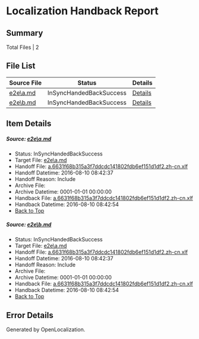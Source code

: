 # <a name='report-top'></a> Localization Handback Report

## Summary
 Total Files | 2

## File List
 Source File | Status | Details 
 ----------- | ------ | ------- 
 [e2e\a.md](https://github.com/OpenLocalizationTestOrg/oltest/blob/144547b76be9f90ed2bd80cf52840ca4c78f811c/e2e/a.md) | InSyncHandedBackSuccess | [Details](#015624a969c44e7dc6c83d5f6c2ed0fb6ee776091)
 [e2e\b.md](https://github.com/OpenLocalizationTestOrg/oltest/blob/144547b76be9f90ed2bd80cf52840ca4c78f811c/e2e/b.md) | InSyncHandedBackSuccess | [Details](#015624a969c44e7dc6c83d5f6c2ed0fb6ee776092)

## Item Details
##### <a name='015624a969c44e7dc6c83d5f6c2ed0fb6ee776091'></a> Source: [e2e\a.md](https://github.com/OpenLocalizationTestOrg/oltest/blob/144547b76be9f90ed2bd80cf52840ca4c78f811c/e2e/a.md)
* Status: InSyncHandedBackSuccess
* Target File: [e2e\a.md](https://github.com/OpenLocalizationTestOrg/ol-test-zhcn/blob/d651f7051dbb768c766928d2cf82ddde1dbcf8c8/e2e/a.md)
* Handoff File: [a.6631f68b315a3f7ddcdc141802fdb6ef151d1df2.zh-cn.xlf](https://github.com/OpenLocalizationTestOrg/olhandoff-e2e/blob/68f9c08bc64f03cd669cfc098446234fe4c21a60/ol-handoff/OpenLocalizationTestOrg/ol-test-zhcn/ci/ht/a.6631f68b315a3f7ddcdc141802fdb6ef151d1df2.zh-cn.xlf)
* Handoff Datetime: 2016-08-10 08:42:37
* Handoff Reason: Include
* Archive File: 
* Archive Datetime: 0001-01-01 00:00:00
* Handback File: [a.6631f68b315a3f7ddcdc141802fdb6ef151d1df2.zh-cn.xlf](https://github.com/OpenLocalizationTestOrg/olhandback-e2e/blob/acc175adee39609fe3f49578861d0970f6bb9c2c/ol-handback/OpenLocalizationTestOrg/ol-test-zhcn/ci/ht/a.6631f68b315a3f7ddcdc141802fdb6ef151d1df2.zh-cn.xlf)
* Handback Datetime: 2016-08-10 08:42:54
* [Back to Top](#report-top)

##### <a name='015624a969c44e7dc6c83d5f6c2ed0fb6ee776092'></a> Source: [e2e\b.md](https://github.com/OpenLocalizationTestOrg/oltest/blob/144547b76be9f90ed2bd80cf52840ca4c78f811c/e2e/b.md)
* Status: InSyncHandedBackSuccess
* Target File: [e2e\a.md](https://github.com/OpenLocalizationTestOrg/ol-test-zhcn/blob/d651f7051dbb768c766928d2cf82ddde1dbcf8c8/e2e/a.md)
* Handoff File: [a.6631f68b315a3f7ddcdc141802fdb6ef151d1df2.zh-cn.xlf](https://github.com/OpenLocalizationTestOrg/olhandoff-e2e/blob/68f9c08bc64f03cd669cfc098446234fe4c21a60/ol-handoff/OpenLocalizationTestOrg/ol-test-zhcn/ci/ht/a.6631f68b315a3f7ddcdc141802fdb6ef151d1df2.zh-cn.xlf)
* Handoff Datetime: 2016-08-10 08:42:37
* Handoff Reason: Include
* Archive File: 
* Archive Datetime: 0001-01-01 00:00:00
* Handback File: [a.6631f68b315a3f7ddcdc141802fdb6ef151d1df2.zh-cn.xlf](https://github.com/OpenLocalizationTestOrg/olhandback-e2e/blob/acc175adee39609fe3f49578861d0970f6bb9c2c/ol-handback/OpenLocalizationTestOrg/ol-test-zhcn/ci/ht/a.6631f68b315a3f7ddcdc141802fdb6ef151d1df2.zh-cn.xlf)
* Handback Datetime: 2016-08-10 08:42:54
* [Back to Top](#report-top)


## Error Details

Generated by OpenLocalization.
